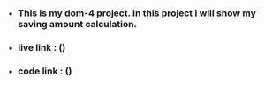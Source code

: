 * ### This is my dom-4 project. In this project i will show my saving amount calculation. 

* ### live link : ()
* ### code link : ()